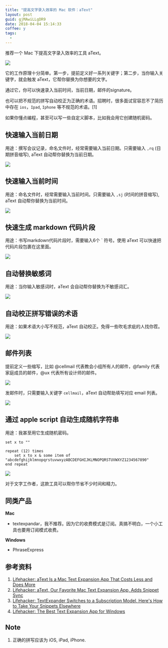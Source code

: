 ```yaml
---
title: "提高文字录入效率的 Mac 软件：aText"
layout: post
guid: gjMAwiLLgDR9
date: 2018-04-04 15:14:33
coffee: y
tags:
  -
---
```


推荐一个 Mac 下提高文字录入效率的工具 aText。

![](/media/files/2018/2018-04-04-aText.png)

它的工作原理十分简单。第一步，提前定义好一系列关键字；第二步，当你输入关键字，就会触发 aText，它帮你替换为你想要的文字。

通过它，你可以快速录入当前时间，当前日期，邮件的signature。

也可以把不规范的拼写自动校正为正确的术语。招聘时，很多面试官容忍不了简历中存在 `ios`，`Ipad`, `Iphone` 等不规范的术语。[1]

如果你懂点编程，甚至可以写一些自定义脚本，比如我会用它创建随机密码。

## 快速输入当前日期

用途：撰写会议记录，命名文件时，经常需要输入当前日期。只需要输入 `,rq` (日期拼音缩写), aText 自动帮你替换为当前日期。

![](/media/files/2018/2018-04-04_14-19-15.gif)

## 快速输入当前时间

用途：命名文件时，经常需要输入当前时间。只需要输入 `,sj` (时间的拼音缩写), aText 自动帮你替换为当前时间。

![](/media/files/2018/2018-04-04_14-22-59.gif)

## 快速生成 markdown 代码片段

用途：书写markdown代码片段时，需要输入6个 \` 符号。使用 aText 可以快速把代码片段包裹在这里面。

![](/media/files/2018/2018-04-04_14-25-06.gif)

## 自动替换敏感词

用途：当你输入敏感词时，aText 会自动帮你替换为不敏感词汇。

![](/media/files/2018/2018-04-04_14-29-05.gif)

## 自动校正拼写错误的术语

用途：如果术语大小写不规范，aText 自动校正。免得一些吹毛求疵的人找你茬。

![](/media/files/2018/2018-04-04_14-32-41.gif)


## 邮件列表

提前定义一些缩写，比如 @cellmail 代表教会小组所有人的邮件，@family 代表家庭成员的邮件，@ux 代表所有设计师的邮件。

![](/media/files/2018/2018-04-04_14-48-19.png)

发邮件时，只需要输入关键字 `cellmail`，aText 自动帮助填写对应 email 列表。

![](/media/files/2018/2018-04-04_14-42-08.gif)

## 通过 apple script 自动生成随机字符串

用途：我甚至用它生成随机密码。

```
set x to ""

repeat (12) times
    set x to x & some item of "abcdefghijklmnopqrstuvwxyzABCDEFGHIJKLMNOPQRSTUVWXYZ1234567890"
end repeat
```

![](/media/files/2018/2018-04-04_14-12-03.gif)

对于文字工作者，这款工具可以帮你节省不少时间和精力。

## 同类产品

**Mac**

- textexpandar，我不推荐。因为它的收费模式是订阅。真搞不明白，一个小工具也要用订阅模式收费。

**Windows**

- PhraseExpress

## 参考资料

1. [Lifehacker: aText Is a Mac Text Expansion App That Costs Less and Does More](https://lifehacker.com/5981445/atext-is-a-mac-text-expansion-app-that-costs-less-and-does-more)
2. [Lifehacker: aText, Our Favorite Mac Text Expansion App, Adds Snippet Sync](https://lifehacker.com/5985127/atext-our-favorite-mac-text-expansion-app-adds-snippet-sync)
3. [Lifehacker: TextExpander Switches to a Subscription Model, Here's How to Take Your Snippets Elsewhere](https://lifehacker.com/textexpander-switches-to-a-subscription-model-heres-ho-1769109710)
4. [Lifehacker: The Best Text Expansion App for Windows](https://lifehacker.com/5844126/the-best-text-expansion-app-for-windows)

## Note

1. 正确的拼写应该为 iOS, iPad, iPhone.
